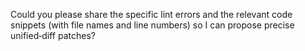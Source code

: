 Could you please share the specific lint errors and the relevant code snippets (with file names and line numbers) so I can propose precise unified‐diff patches?